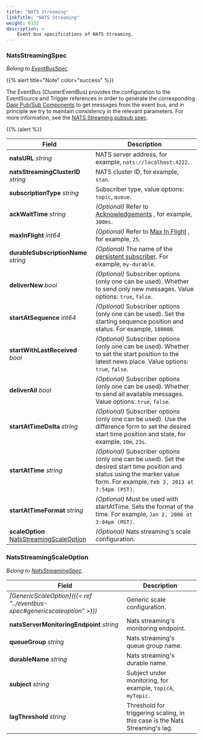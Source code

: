 ```yaml
---
title: "NATS Streaming"
linkTitle: "NATS Streaming"
weight: 6132
description: >
    Event bus specifications of NATS Streaming.
---
```


### NatsStreamingSpec

*Belong to [EventBusSpec](../eventbus-spec)*.

{{% alert title="Note" color="success" %}}

The EventBus (ClusterEventBus) provides the configuration to the EventSource and Trigger references in order to generate the corresponding [Dapr Pub/Sub Components](https://docs.dapr.io/reference/components-reference/supported-pubsub/setup-nats-streaming/#component-format) to get messages from the event bus, and in principle we try to maintain consistency in the relevant parameters. For more information, see the [NATS Streaming pubsub spec](https://docs.dapr.io/reference/components-reference/supported-pubsub/setup-nats-streaming/#spec-metadata-fields).

{{% /alert %}}

| Field                                                        | Description                                                  |
| ------------------------------------------------------------ | ------------------------------------------------------------ |
| **natsURL** *string*                                         | NATS server address, for example, `nats://localhost:4222`.   |
| **natsStreamingClusterID** *string*                          | NATS cluster ID, for example, `stan`.                        |
| **subscriptionType** *string*                                | Subscriber type, value options: `topic`, `queue`.            |
| **ackWaitTime** *string*                                     | *(Optional)* Refer to [Acknowledgements](https://docs.nats.io/developing-with-nats-streaming/acks#acknowledgements) , for example, `300ms`. |
| **maxInFlight** *int64*                                      | *(Optional)* Refer to [Max In Flight](https://docs.nats.io/developing-with-nats-streaming/acks#acknowledgements) , for example, `25`. |
| **durableSubscriptionName** *string*                         | *(Optional)* The name of the [persistent subscriber](https://docs.nats.io/developing-with-nats-streaming/durables). For example, `my-durable`. |
| **deliverNew** *bool*                                        | *(Optional)* Subscriber options (only one can be used). Whether to send only new messages. Value options: `true`, `false`. |
| **startAtSequence** *int64*                                  | *(Optional)* Subscriber options (only one can be used). Set the starting sequence position and status. For example, `100000`. |
| **startWithLastReceived** *bool*                             | *(Optional)* Subscriber options (only one can be used). Whether to set the start position to the latest news place. Value options: `true`, `false`. |
| **deliverAll** *bool*                                        | *(Optional)* Subscriber options (only one can be used). Whether to send all available messages. Value options: `true`, `false`. |
| **startAtTimeDelta** *string*                                | *(Optional)* Subscriber options (only one can be used). Use the difference form to set the desired start time position and state, for example, `10m`, `23s`. |
| **startAtTime** *string*                                     | *(Optional)* Subscriber options (only one can be used). Set the desired start time position and status using the marker value form. For example, `Feb 3, 2013 at 7:54pm (PST)`. |
| **startAtTimeFormat** *string*                               | *(Optional)* Must be used with startAtTime. Sets the format of the time. For example, `Jan 2, 2006 at 3:04pm (MST)`. |
| **scaleOption** [NatsStreamingScaleOption](#natsstreamingscaleoption) | *(Optional)* Nats streaming's scale configuration.           |

### NatsStreamingScaleOption

*Belong to [NatsStreamingSpec](#natsstreamingspec)*.

| Field                                                        | Description                                                  |
| ------------------------------------------------------------ | ------------------------------------------------------------ |
| *[GenericScaleOption]({{< ref "../eventbus-spec#genericscaleoption" >}})* | Generic scale configuration.                                 |
| **natsServerMonitoringEndpoint** *string*                    | Nats streaming's monitoring endpoint.                        |
| **queueGroup** *string*                                      | Nats streaming's queue group name.                           |
| **durableName** *string*                                     | Nats streaming's durable name.                               |
| **subject** *string*                                         | Subject under monitoring, for example, `topicA`, `myTopic`.  |
| **lagThreshold** *string*                                    | Threshold for triggering scaling, in this case is the Nats Streaming's lag. |

